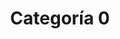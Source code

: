 ---
slug: categoria-0
title: Categoría 0
summary: null # string
image: null # string

icon: null # string
category: []

toc: n
draft: n
noindex: y
seo: null # string
description: null # string
---